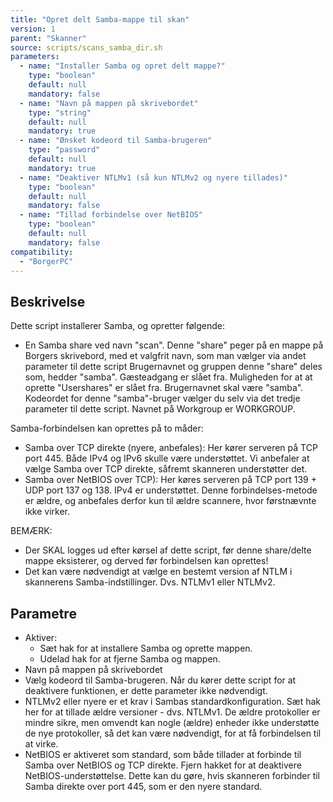 ```yaml
---
title: "Opret delt Samba-mappe til skan"
version: 1
parent: "Skanner"
source: scripts/scans_samba_dir.sh
parameters:
  - name: "Installer Samba og opret delt mappe?"
    type: "boolean"
    default: null
    mandatory: false
  - name: "Navn på mappen på skrivebordet"
    type: "string"
    default: null
    mandatory: true
  - name: "Ønsket kodeord til Samba-brugeren"
    type: "password"
    default: null
    mandatory: true
  - name: "Deaktiver NTLMv1 (så kun NTLMv2 og nyere tillades)"
    type: "boolean"
    default: null
    mandatory: false
  - name: "Tillad forbindelse over NetBIOS"
    type: "boolean"
    default: null
    mandatory: false
compatibility:
  - "BorgerPC"
---
```


## Beskrivelse
Dette script installerer Samba, og opretter følgende:
- En Samba share ved navn "scan".
  Denne "share" peger på en mappe på Borgers skrivebord, med et valgfrit navn, som man vælger via andet parameter til dette script
 Brugernavnet og gruppen denne "share" deles som, hedder "samba". 
 Gæsteadgang er slået fra. Muligheden for at at oprette "Usershares" er slået fra. 
Brugernavnet skal være "samba". Kodeordet for denne "samba"-bruger vælger du selv via det tredje parameter til dette script.
Navnet på Workgroup er WORKGROUP.

Samba-forbindelsen kan oprettes på to måder:
- Samba over TCP direkte (nyere, anbefales): Her kører serveren på TCP port 445. Både IPv4 og IPv6 skulle være understøttet.
  Vi anbefaler at vælge Samba over TCP direkte, såfremt skanneren understøtter det.
- Samba over NetBIOS over TCP): Her køres serveren på TCP port 139 + UDP port 137 og 138. IPv4 er understøttet.
  Denne forbindelses-metode er ældre, og anbefales derfor kun til ældre scannere, hvor førstnævnte ikke virker.

BEMÆRK: 
- Der SKAL logges ud efter kørsel af dette script, før denne share/delte mappe eksisterer, og derved før forbindelsen kan oprettes!
- Det kan være nødvendigt at vælge en bestemt version af NTLM i skannerens Samba-indstillinger. Dvs. NTLMv1 eller NTLMv2.

## Parametre
- Aktiver: 
  - Sæt hak for at installere Samba og oprette mappen.
  - Udelad hak for at fjerne Samba og mappen.
- Navn på mappen på skrivebordet
- Vælg kodeord til Samba-brugeren. Når du kører dette script for at deaktivere funktionen, er dette parameter ikke nødvendigt.
- NTLMv2 eller nyere er et krav i Sambas standardkonfiguration. Sæt hak her for at tillade ældre versioner - dvs. NTLMv1. De ældre protokoller er mindre sikre, men omvendt kan nogle (ældre) enheder ikke understøtte de nye protokoller, så det kan være nødvendigt, for at få forbindelsen til at virke.
- NetBIOS er aktiveret som standard, som både tillader at forbinde til Samba over NetBIOS og TCP direkte. Fjern hakket for at deaktivere NetBIOS-understøttelse.
  Dette kan du gøre, hvis skanneren forbinder til Samba direkte over port 445, som er den nyere standard.